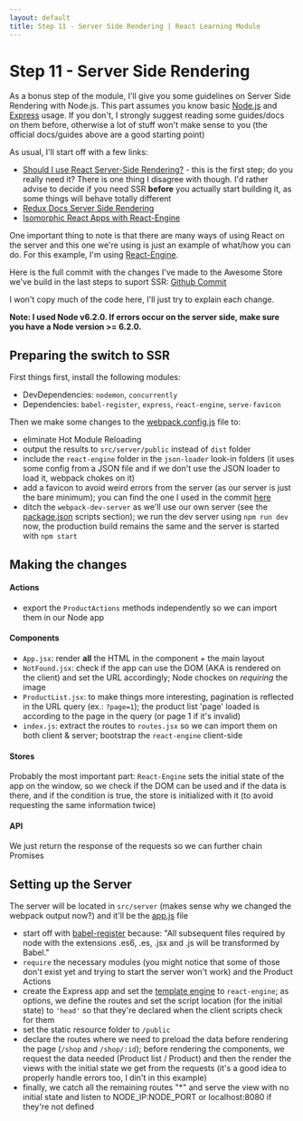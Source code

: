 ```yaml
---
layout: default
title: Step 11 - Server Side Rendering | React Learning Module
---
```


# Step 11 - Server Side Rendering

As a bonus step of the module, I'll give you some guidelines on Server Side Rendering with Node.js. This part assumes you know basic [Node.js](https://nodejs.org/en/docs/) and [Express](https://expressjs.com/) usage. If you don't, I strongly suggest reading some guides/docs on them before, otherwise a lot of stuff won't make sense to you (the official docs/guides above are a good starting point)

As usual, I'll start off with a few links:

- [Should I use React Server-Side Rendering?](http://andrewhfarmer.com/server-side-render/) - this is the first step; do you really need it? There is one thing I disagree with though. I'd rather advise to decide if you need SSR **before** you actually start building it, as some things will behave totally different
- [Redux Docs Server Side Rendering](http://redux.js.org/docs/recipes/ServerRendering.html)
- [Isomorphic React Apps with React-Engine](https://www.paypal-engineering.com/2015/04/27/isomorphic-react-apps-with-react-engine/)

One important thing to note is that there are many ways of using React on the server and this one we're using is just an example of what/how you can do. For this example, I'm using [React-Engine](https://github.com/paypal/react-engine).

Here is the full commit with the changes I've made to the Awesome Store we've build in the last steps to suport SSR:
[Github Commit](https://github.com/tszekely/react-learning-module/commit/bdaff6ee2cccfae88f157e801eb75456ddae0b03#diff-25d902c24283ab8cfbac54dfa101ad31)

I won't copy much of the code here, I'll just try to explain each change.

**Note: I used Node v6.2.0. If errors occur on the server side, make sure you have a Node version >= 6.2.0.**

## Preparing the switch to SSR

First things first, install the following modules:

- DevDependencies: `nodemon`, `concurrently`
- Dependencies: `babel-register`, `express`, `react-engine`, `serve-favicon`

Then we make some changes to the [webpack.config.js](https://github.com/tszekely/react-learning-module/blob/bdaff6ee2cccfae88f157e801eb75456ddae0b03/webpack.config.js) file to:

- eliminate Hot Module Reloading
- output the results to `src/server/public` instead of `dist` folder
- include the `react-engine` folder in the `json-loader` look-in folders (it uses some config from a JSON file and if we don't use the JSON loader to load it, webpack chokes on it)
- add a favicon to avoid weird errors from the server (as our server is just the bare minimum); you can find the one I used in the commit [here](https://raw.githubusercontent.com/tszekely/react-learning-module/bdaff6ee2cccfae88f157e801eb75456ddae0b03/favicon.ico)
- ditch the `webpack-dev-server` as we'll use our own server (see the [package.json](https://github.com/tszekely/react-learning-module/blob/bdaff6ee2cccfae88f157e801eb75456ddae0b03/package.json) scripts section); we run the dev server using `npm run dev` now, the production build remains the same and the server is started with `npm start`

## Making the changes 

#### Actions

- export the `ProductActions` methods independently so we can import them in our Node app

#### Components

- `App.jsx`: render **all** the HTML in the component + the main layout
- `NotFound.jsx`: check if the app can use the DOM (AKA is rendered on the client) and set the URL accordingly; Node chockes on *requiring* the image
- `ProductList.jsx`: to make things more interesting, pagination is reflected in the URL query (ex.: `?page=1`); the product list 'page' loaded is according to the page in the query (or page 1 if it's invalid)
- `index.js`: extract the routes to `routes.jsx` so we can import them on both client & server; bootstrap the `react-engine` client-side

#### Stores

Probably the most important part:
`React-Engine` sets the initial state of the app on the window, so we check if the DOM can be used and if the data is there, and if the condition is true, the store is initialized with it (to avoid requesting the same information twice)

#### API

We just return the response of the requests so we can further chain Promises

## Setting up the Server

The server will be located in `src/server` (makes sense why we changed the webpack output now?) and it'll be the [app.js](https://github.com/tszekely/react-learning-module/blob/bdaff6ee2cccfae88f157e801eb75456ddae0b03/src/server/app.js) file

- start off with [babel-register](https://babeljs.io/docs/usage/require/) because: "All subsequent files required by node with the extensions .es6, .es, .jsx and .js will be transformed by Babel." 
- `require` the necessary modules (you might notice that some of those don't exist yet and trying to start the server won't work) and the Product Actions
- create the Express app and set the [template engine](https://expressjs.com/en/guide/using-template-engines.html) to `react-engine`; as options, we define the routes and set the script location (for the initial state) to `'head'` so that they're declared when the client scripts check for them
- set the static resource folder to `/public`
- declare the routes where we need to preload the data before rendering the page (`/shop` and `/shop/:id`); before rendering the components, we request the data needed (Product list / Product) and then the render the views with the initial state we get from the requests (it's a good idea to properly handle errors too, I din't in this example)
- finally, we catch all the remaining routes "*" and serve the view with no initial state and listen to NODE_IP:NODE_PORT or localhost:8080 if they're not defined




